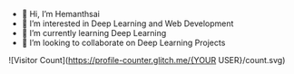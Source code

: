 - 👋 Hi, I’m Hemanthsai
- 👀 I’m interested in Deep Learning and Web Development
- 🌱 I’m currently learning Deep Learning
- 💞️ I’m looking to collaborate on Deep Learning Projects

![Visitor Count](https://profile-counter.glitch.me/{YOUR USER}/count.svg)
<!---
Hemanthghs/Hemanthghs is a ✨ special ✨ repository because its `README.md` (this file) appears on your GitHub profile.
You can click the Preview link to take a look at your changes.
--->
